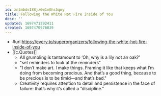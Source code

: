 ```yaml
---
id: zn3mbdv188jz6w1m0hs5qny
title: Following the White Hot Fire inside of You
desc: ''
updated: 1697471292411
created: 1697470976039
---
```


- #url https://every.to/superorganizers/following-the-white-hot-fire-inside-of-you
- [[c.Quotes]]
  - All grumbling is tantamount to ‘Oh, why is a lily not an oak?’
  - "set reminders to look at the reminders"
  - "I don’t make art. I make things. Framing it like that keeps what I’m doing from becoming precious. And that’s a good thing, because to be precious is to be timid—and that’s bad."
  - Creativity requires attention to detail and persistence in the face of failure: that’s why it’s called a “discipline.”